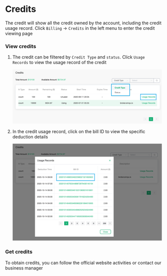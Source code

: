 # Credits

The credit will show all the credit owned by the account, including the credit usage record. Click `Billing` -> `Credits` in the left menu to enter the credit viewing page



### View credits

1. The credit can be filtered by `Credit Type` and `status`. Click `Usage Records` to view the usage record of the credit

   ![credits](./_assets/credits.png)

2. In the credit usage record, click on the bill ID to view the specific deduction details

   ![credits-usage](./_assets/credits-usage.png)


### Get credits

To obtain credits, you can follow the official website activities or contact our business manager